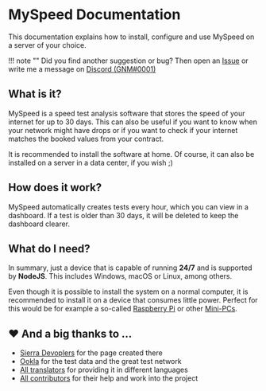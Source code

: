 # MySpeed Documentation

This documentation explains how to install, configure and use MySpeed on a server of your choice.

!!! note ""
    Did you find another suggestion or bug? Then open an [Issue](https://github.com/gnmyt/myspeed/issues) or write me a 
    message on [Discord (GNM#0001)](https://discord.com/users/386242172632170496)

## What is it?

MySpeed is a speed test analysis software that stores the speed of your internet for up to 30 days. This can also be
useful if you want to know when your network might have drops or if you want to check if your internet matches the
booked values from your contract.

It is recommended to install the software at home. Of course, it can also be installed on a server in a data center, if
you wish ;)

## How does it work?

MySpeed automatically creates tests every hour, which you can view in a dashboard. If a test is older than 30 days, it
will be deleted to keep the dashboard clearer.

## What do I need?

In summary, just a device that is capable of running **24/7** and is supported by **NodeJS**. This includes Windows,
macOS or Linux, among others.

Even though it is possible to install the system on a normal computer, it is recommended to install it on a device that
consumes little power. Perfect for this would be for example a so-called [Raspberry Pi](https://www.raspberrypi.com/) or
other [Mini-PCs](https://www.amazon.de/s?k=mini+pc).

## :heart: And a big thanks to ...

- [Sierra Devoplers](https://sierra-dev.de/myspeed) for the page created there
- [Ookla](https://www.ookla.com/) for the test data and the great test network
- [All translators](https://crowdin.com/project/myspeed) for providing it in different languages
- [All contributors](https://github.com/gnmyt/myspeed/graphs/contributors) for their help and work into the project